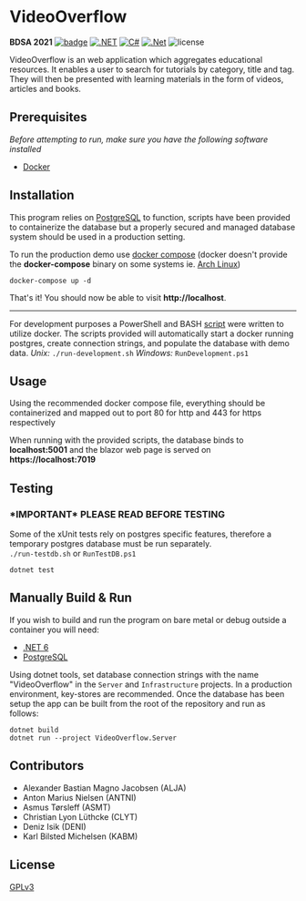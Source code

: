 # VideoOverflow
**BDSA 2021** 
[![badge](https://img.shields.io/endpoint?url=https://gist.githubusercontent.com/AlexBMJ/0429939e94ea4bf60727cef5e69faa60/raw/code-coverage.json)](https://app.codecov.io/gh/AlexBMJ/VideoOverflow/)
[![.NET](https://github.com/AlexBMJ/VideoOverflow/actions/workflows/dotnet.yml/badge.svg?branch=main)](https://github.com/AlexBMJ/VideoOverflow/actions/workflows/dotnet.yml)
[![C#](https://img.shields.io/badge/language-C%23-darkgreen.svg)](https://dotnet.microsoft.com/en-us/languages/csharp) 
[![.Net](https://img.shields.io/badge/framework-.NET-purple.svg)](https://dotnet.microsoft.com/en-us/)
![license](https://img.shields.io/github/license/AlexBMJ/VideoOverflow.svg)

VideoOverflow is an web application which aggregates educational resources. It enables a user to search for tutorials by category, title and tag. They will then be presented with learning materials in the form of videos, articles and books.

## Prerequisites
_Before attempting to run, make sure you have the following software installed_
- [Docker](https://www.docker.com/)

## Installation
This program relies on [PostgreSQL](https://www.postgresql.org/) to function, scripts have been provided to containerize the database but a properly secured and managed database system should be used in a production setting.

To run the production demo use [docker compose](https://docs.docker.com/compose/) (docker doesn't provide the **docker-compose** binary on some systems ie. [Arch Linux](https://archlinux.org/packages/community/x86_64/docker-compose/))

```
docker-compose up -d
```

That's it! You should now be able to visit **http://localhost**. 

---

For development purposes a PowerShell and BASH [script](https://github.com/AlexBMJ/VideoOverflow/blob/main/run-development.sh) were written to utilize docker.
The scripts provided will automatically start a docker running postgres, create connection strings, and populate the database with demo data. 
_Unix:_ `./run-development.sh`
_Windows:_ `RunDevelopment.ps1`

## Usage
Using the recommended docker compose file, everything should be containerized and mapped out to port 80 for http and 443 for https respectively

When running with the provided scripts, the database binds to **localhost:5001** and the blazor web page is served on **https://localhost:7019**

## Testing 
### \*IMPORTANT\* PLEASE READ BEFORE TESTING
Some of the xUnit tests rely on postgres specific features, therefore a temporary postgres database must be run separately. \
`./run-testdb.sh` or `RunTestDB.ps1`

```
dotnet test
```

## Manually Build & Run
If you wish to build and run the program on bare metal or debug outside a container you will need: 
- [.NET 6](https://dotnet.microsoft.com/en-us/download/dotnet/6.0)
- [PostgreSQL](https://www.postgresql.org/)

Using dotnet tools, set database connection strings with the name "VideoOverflow" in the `Server` and `Infrastructure` projects.
In a production environment, key-stores are recommended.
Once the database has been setup the app can be built from the root of the repository and run as follows:
```
dotnet build
dotnet run --project VideoOverflow.Server
```


## Contributors
- Alexander Bastian Magno Jacobsen (ALJA)
- Anton Marius Nielsen (ANTNI)
- Asmus Tørsleff (ASMT)
- Christian Lyon Lüthcke (CLYT)
- Deniz Isik (DENI)
- Karl Bilsted Michelsen (KABM)

## License
[GPLv3](https://github.com/AlexBMJ/VideoOverflow/blob/main/LICENSE)

